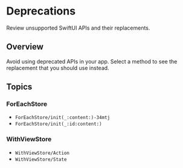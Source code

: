 # Deprecations

Review unsupported SwiftUI APIs and their replacements.

## Overview

Avoid using deprecated APIs in your app. Select a method to see the replacement that you should use instead.

## Topics

### ForEachStore

- ``ForEachStore/init(_:content:)-34mtj``
- ``ForEachStore/init(_:id:content:)``

### WithViewStore

- ``WithViewStore/Action``
- ``WithViewStore/State``
